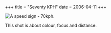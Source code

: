 +++
title = "Seventy KPH"
date = 2006-04-11
+++

![A speed sign - 70kph.](http://www.aphoenix.ca/photoblog/photos/SeventyKPH.jpg)

This shot is about colour, focus and distance.
